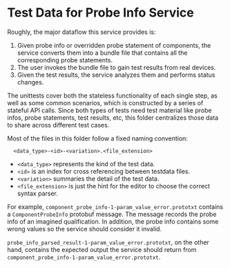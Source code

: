 # Test Data for Probe Info Service

Roughly, the major dataflow this service provides is:

1. Given probe info or overridden probe statement of components, the service
   converts them into a bundle file that contains all the corresponding probe
   statements.
2. The user invokes the bundle file to gain test results from real devices.
3. Given the test results, the service analyzes them and performs status
   changes.

The unittests cover both the stateless functionality of each single step,
as well as some common scenarios, which is constructed by a series of stateful
API calls.  Since both types of tests need test material like probe infos,
probe statements, test results, etc, this folder centralizes those data to
share across different test cases.

Most of the files in this folder follow a fixed naming convention:

```
  <data_type>-<id>-<variation>.<file_extension>
```

* `<data_type>` represents the kind of the test data.
* `<id>` is an index for cross referencing between testdata files.
* `<variation>` summaries the detail of the test data.
* `<file_extension>` is just the hint for the editor to choose the correct
  syntax parser.

For example, `component_probe_info-1-param_value_error.prototxt` contains a
`ComponentProbeInfo` protobuf message.  The message records the probe info of
an imagined qualification.  In addition, the probe info contains some wrong
values so the service should consider it invalid.

`probe_info_parsed_result-1-param_value_error.prototxt`, on the other hand,
contains the expected output the service should return from
`component_probe_info-1-param_value_error.prototxt`.
